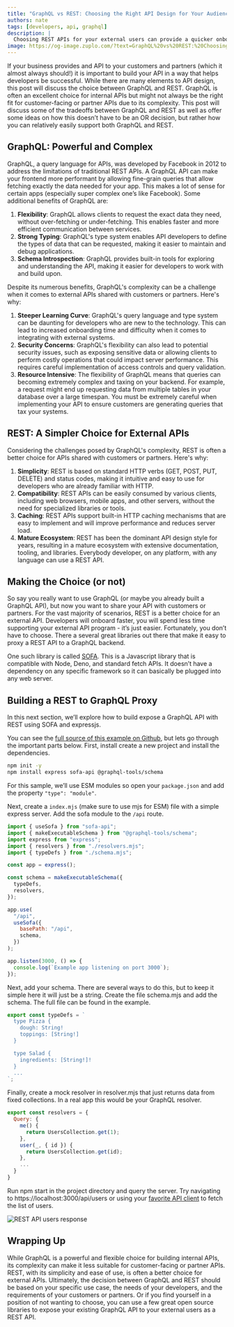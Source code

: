 ```yaml
---
title: "GraphQL vs REST: Choosing the Right API Design for Your Audience"
authors: nate
tags: [developers, api, graphql]
description: |
  Choosing REST APIs for your external users can provide a quicker onboarding experience to your API. Learn how to translate your existing GraphQL API into a simplified REST API.
image: https://og-image.zuplo.com/?text=GraphQL%20vs%20REST:%20Choosing%20the%20Right%20API%20Design%20for%20Your%20Audience
---
```


If your business provides and API to your customers and partners (which it
almost always should!) it is important to build your API in a way that helps
developers be successful. While there are many elements to API design, this post
will discuss the choice between GraphQL and REST. GraphQL is often an excellent
choice for internal APIs but might not always be the right fit for
customer-facing or partner APIs due to its complexity. This post will discuss
some of the tradeoffs between GraphQL and REST as well as offer some ideas on
how this doesn’t have to be an OR decision, but rather how you can relatively
easily support both GraphQL and REST.

## GraphQL: Powerful and Complex

GraphQL, a query language for APIs, was developed by Facebook in 2012 to address
the limitations of traditional REST APIs. A GraphQL API can make your frontend
more performant by allowing fine-grain queries that allow fetching exactly the
data needed for your app. This makes a lot of sense for certain apps (especially
super complex one’s like Facebook). Some additional benefits of GraphQL are:

1. **Flexibility**: GraphQL allows clients to request the exact data they need,
   without over-fetching or under-fetching. This enables faster and more
   efficient communication between services.
2. **Strong Typing**: GraphQL's type system enables API developers to define the
   types of data that can be requested, making it easier to maintain and debug
   applications.
3. **Schema Introspection**: GraphQL provides built-in tools for exploring and
   understanding the API, making it easier for developers to work with and build
   upon.

Despite its numerous benefits, GraphQL's complexity can be a challenge when it
comes to external APIs shared with customers or partners. Here's why:

1. **Steeper Learning Curve**: GraphQL's query language and type system can be
   daunting for developers who are new to the technology. This can lead to
   increased onboarding time and difficulty when it comes to integrating with
   external systems.
2. **Security Concerns**: GraphQL's flexibility can also lead to potential
   security issues, such as exposing sensitive data or allowing clients to
   perform costly operations that could impact server performance. This requires
   careful implementation of access controls and query validation.
3. **Resource Intensive**: The flexibility of GraphQL means that queries can
   becoming extremely complex and taxing on your backend. For example, a request
   might end up requesting data from multiple tables in your database over a
   large timespan. You must be extremely careful when implementing your API to
   ensure customers are generating queries that tax your systems.

## REST: A Simpler Choice for External APIs

Considering the challenges posed by GraphQL's complexity, REST is often a better
choice for APIs shared with customers or partners. Here's why:

1. **Simplicity**: REST is based on standard HTTP verbs (GET, POST, PUT, DELETE)
   and status codes, making it intuitive and easy to use for developers who are
   already familiar with HTTP.
2. **Compatibility**: REST APIs can be easily consumed by various clients,
   including web browsers, mobile apps, and other servers, without the need for
   specialized libraries or tools.
3. **Caching**: REST APIs support built-in HTTP caching mechanisms that are easy
   to implement and will improve performance and reduces server load.
4. **Mature Ecosystem**: REST has been the dominant API design style for years,
   resulting in a mature ecosystem with extensive documentation, tooling, and
   libraries. Everybody developer, on any platform, with any language can use a
   REST API.

## Making the Choice (or not)

So say you really want to use GraphQL (or maybe you already built a GraphQL
API), but now you want to share your API with customers or partners. For the
vast majority of scenarios, REST is a better choice for an external API.
Developers will onboard faster, you will spend less time supporting your
external API program - it’s just easier. Fortunately, you don’t have to choose.
There a several great libraries out there that make it easy to proxy a REST API
to a GraphQL backend.

One such library is called [SOFA](https://github.com/Urigo/SOFA). This is a
Javascript library that is compatible with Node, Deno, and standard fetch APIs.
It doesn’t have a dependency on any specific framework so it can basically be
plugged into any web server.

## Building a REST to GraphQL Proxy

In this next section, we’ll explore how to build expose a GraphQL API with REST
using SOFA and expressjs.

You can see the
[full source of this example on Github](https://github.com/zuplo/graphql-over-rest-sample),
but lets go through the important parts below. First, install create a new
project and install the dependencies.

```bash
npm init -y
npm install express sofa-api @graphql-tools/schema
```

For this sample, we’ll use ESM modules so open your `package.json` and add the
property `"type": "module"`.

Next, create a `index.mjs` (make sure to use mjs for ESM) file with a simple
express server. Add the sofa module to the `/api` route.

```js
import { useSofa } from "sofa-api";
import { makeExecutableSchema } from "@graphql-tools/schema";
import express from "express";
import { resolvers } from "./resolvers.mjs";
import { typeDefs } from "./schema.mjs";

const app = express();

const schema = makeExecutableSchema({
  typeDefs,
  resolvers,
});

app.use(
  "/api",
  useSofa({
    basePath: "/api",
    schema,
  })
);

app.listen(3000, () => {
  console.log(`Example app listening on port 3000`);
});
```

Next, add your schema. There are several ways to do this, but to keep it simple
here it will just be a string. Create the file schema.mjs and add the schema.
The full file can be found in the example.

```js
export const typeDefs = `
  type Pizza {
    dough: String!
    toppings: [String!]
  }

  type Salad {
    ingredients: [String!]!
  }
  ...
`;
```

Finally, create a mock resolver in resolver.mjs that just returns data from
fixed collections. In a real app this would be your GraphQL resolver.

```js
export const resolvers = {
  Query: {
    me() {
      return UsersCollection.get(1);
    },
    user(_, { id }) {
      return UsersCollection.get(id);
    },
    ...
  }
}
```

Run npm start in the project directory and query the server. Try navigating to
https://localhost:3000/api/users or using your
[favorite API client](https://httpie.io/desktop) to fetch the list of users.

![REST API users response](./http-response.png)

## Wrapping Up

While GraphQL is a powerful and flexible choice for building internal APIs, its
complexity can make it less suitable for customer-facing or partner APIs. REST,
with its simplicity and ease of use, is often a better choice for external APIs.
Ultimately, the decision between GraphQL and REST should be based on your
specific use case, the needs of your developers, and the requirements of your
customers or partners. Or if you find yourself in a position of not wanting to
choose, you can use a few great open source libraries to expose your existing
GraphQL API to your external users as a REST API.
